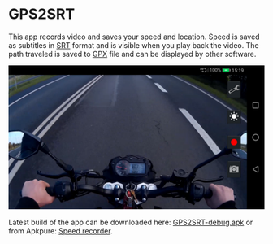 # GPS2SRT
This app records video and saves your speed and location. Speed is saved as subtitles in [SRT](https://en.wikipedia.org/wiki/SubRip) format and is visible when you play back the video. The path traveled is saved to [GPX](https://en.wikipedia.org/wiki/GPS_Exchange_Format) file and can be displayed by other software.

![screenshot](screenshots/pl.bezzalogowe.gps2srt_en_001.png)

Latest build of the app can be downloaded here: [GPS2SRT-debug.apk](https://github.com/mareksuma1985/GPS2SRT/blob/master/GPS2SRT/build/outputs/apk/debug/GPS2SRT-debug.apk) or from Apkpure: [Speed recorder](https://apkpure.com/pl/speed-recorder/pl.bezzalogowe.gps2srt).